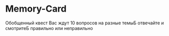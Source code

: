 # Memory-Card
Обобщенный квест
Вас ждут 10 вопросов на разные темыБ отвечайте и смотритеБ правильно или неправильно
